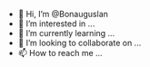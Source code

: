 - 👋 Hi, I’m @Bonauguslan
- 👀 I’m interested in ...
- 🌱 I’m currently learning ...
- 💞️ I’m looking to collaborate on ...
- 📫 How to reach me ...

<!---
Bonauguslan/Bonauguslan is a ✨ special ✨ repository because its `README.md` (this file) appears on your GitHub profile.
You can click the Preview link to take a look at your changes.
--->
